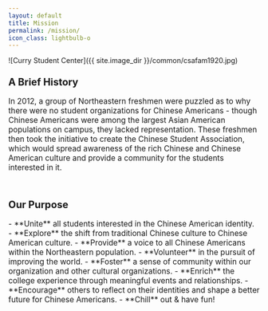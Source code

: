 ```yaml
---
layout: default
title: Mission
permalink: /mission/
icon_class: lightbulb-o
---
```


<span class="image featured">
![Curry Student Center]({{ site.image_dir }}/common/csafam1920.jpg)
</span>

### <a style='font-size:120%;'> **A Brief History** </a>

<a style='font-size:110%;'> In 2012, a group of Northeastern freshmen were puzzled as to why there were no student organizations for Chinese Americans - though Chinese Americans were among the largest Asian American populations on campus, they lacked representation. These freshmen then took the initiative to create the Chinese Student Association, which would spread awareness of the rich Chinese and Chinese American culture and provide a community for the students interested in it. </a>

<br>

### <a style='font-size:120%;'> **Our Purpose** </a>
<a style='font-size:110%;'>
  - **Unite** all students interested in the Chinese American identity.
  - **Explore** the shift from traditional Chinese culture to Chinese American culture.
  - **Provide** a voice to all Chinese Americans within the Northeastern population.
  - **Volunteer** in the pursuit of improving the world.
  - **Foster** a sense of community within our organization and other cultural organizations.
  - **Enrich** the college experience through meaningful events and relationships.
  - **Encourage** others to reflect on their identities and shape a better future for Chinese Americans.
  - **Chill** out & have fun!
</a>
